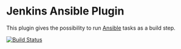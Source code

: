Jenkins Ansible Plugin
======================

This plugin gives the possibility to run [Ansible](http://www.ansible.com/) tasks as a build step.

[![Build Status](https://buildhive.cloudbees.com/job/jenkinsci/job/ansible-plugin/badge/icon)](https://buildhive.cloudbees.com/job/jenkinsci/job/ansible-plugin/)